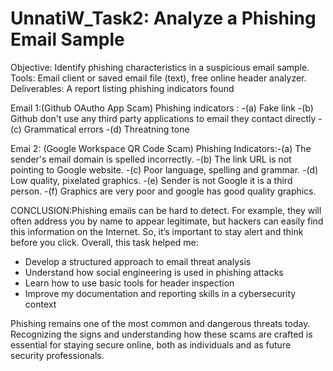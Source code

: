 # UnnatiW_Task2: Analyze a Phishing Email Sample
Objective: Identify phishing characteristics in a suspicious email sample.
Tools: Email client or saved email file (text), free online header analyzer.
Deliverables: A report listing phishing indicators found


Email 1:(Github OAutho App Scam) Phishing indicators : -(a) Fake link
                                                       -(b) Github don't use any third party applications to email they contact directly 
                                                       -(c) Grammatical errors
                                                       -(d) Threatning tone

Emai 2: (Google Workspace QR Code Scam) Phishing Indicators:-(a) The sender's email domain is spelled incorrectly. 
                                                            -(b) The link URL is not pointing to Google website.
                                                            -(c) Poor language, spelling and grammar.
                                                            -(d) Low quality, pixelated graphics.
                                                            -(e) Sender is not Google it is a third person.
                                                            -(f) Graphics are very poor and google has good quality graphics.

CONCLUSION:Phishing emails can be hard to detect. For example, they will often address you by name to appear legitimate, but hackers can easily find this information on the Internet. So, it’s important to stay alert and think before you click.
Overall, this task helped me:
- Develop a structured approach to email threat analysis
- Understand how social engineering is used in phishing attacks
- Learn how to use basic tools for header inspection
- Improve my documentation and reporting skills in a cybersecurity context

Phishing remains one of the most common and dangerous threats today. Recognizing the signs and understanding how these scams are crafted is essential for staying secure online, both as individuals and as future security professionals.


